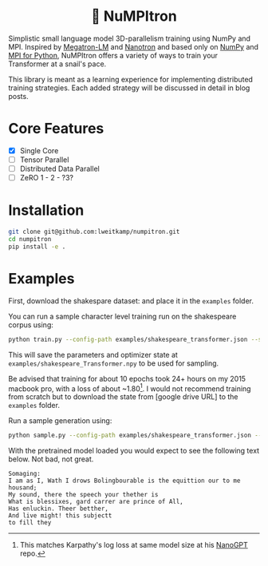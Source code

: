 <h1 align="center">🐌 NuMPItron</h1>

Simplistic small language model 3D-parallelism training using NumPy and MPI. Inspired by [Megatron-LM](https://github.com/NVIDIA/Megatron-LM) and [Nanotron](https://github.com/huggingface/nanotron) and based only on [NumPy](https://numpy.org) and [MPI for Python](https://mpi4py.readthedocs.io), NuMPItron offers a variety of ways to train your Transformer at a snail's pace.

This library is meant as a learning experience for implementing distributed training strategies. Each added strategy will be discussed in detail in blog posts.

# Core Features

* [x] Single Core 
* [ ] Tensor Parallel 
* [ ] Distributed Data Parallel 
* [ ] ZeRO 1 - 2 - ?3?

# Installation
```bash
git clone git@github.com:lweitkamp/numpitron.git
cd numpitron
pip install -e .
```

# Examples
First, download the shakespare dataset: and place it in the `examples` folder.

You can run a sample character level training run on the shakespeare corpus using:
```bash
python train.py --config-path examples/shakespeare_transformer.json --save-path examples
```

This will save the parameters and optimizer state at `examples/shakespeare_Transformer.npy` to be used for sampling.

Be advised that training for about 10 epochs took 24+ hours on my 2015 macbook pro, with a loss of about ~1.80[^1].
I would not recommend training from scratch but to download the state from [google drive URL] to the `examples` folder.

Run a sample generation using:
```bash
python sample.py --config-path examples/shakespeare_transformer.json --state-path examples/shakespeare_Transformer.npy
```

With the pretrained model loaded you would expect to see the following text below. Not bad, not great.

```
Somaging:
I am as I, Wath I drows Bolingbourable is the equittion our to me housand;
My sound, there the speech your thether is
What is blessixes, gard carrer are prince of All,
Has enluckin. Theer betther,
And live might! this subjectt
to fill they
```

[^1]: This matches Karpathy's log loss at same model size at his [NanoGPT](https://github.com/karpathy/nanoGPT?tab=readme-ov-file#quick-start) repo.
